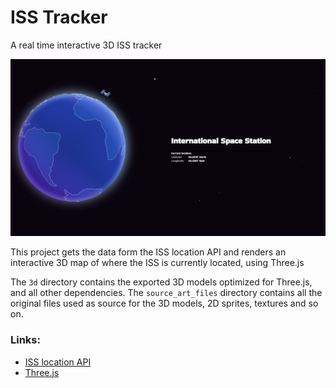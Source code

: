 # ISS Tracker
A real time interactive 3D ISS tracker

![image](https://github.com/saadbruno/iss-tracker/raw/main/img/thumb.png)

This project gets the data form the ISS location API and renders an interactive 3D map of where the ISS is currently located, using Three.js

The `3d` directory contains the exported 3D models optimized for Three.js, and all other dependencies.
The `source_art_files` directory contains all the original files used as source for the 3D models, 2D sprites, textures and so on.

### Links:
- [ISS location API](http://open-notify.org/Open-Notify-API/ISS-Location-Now/)
- [Three.js](https://threejs.org/)